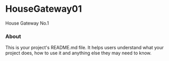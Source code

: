 HouseGateway01
==============

House Gateway No.1

### About

This is your project's README.md file. It helps users understand what your
project does, how to use it and anything else they may need to know.